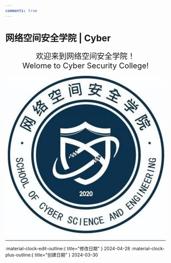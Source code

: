 ```yaml
---
comments: true
---
```


# 网络空间安全学院 | Cyber

<div align="center" style="font-size: 24px;">
欢迎来到网络空间安全学院！
<br>
Welome to Cyber Security College!
</div>

![网络空间安全学院](image.png)

---

:material-clock-edit-outline:{ title="修改日期" } 2024-04-28
:material-clock-plus-outline:{ title="创建日期" } 2024-03-30
